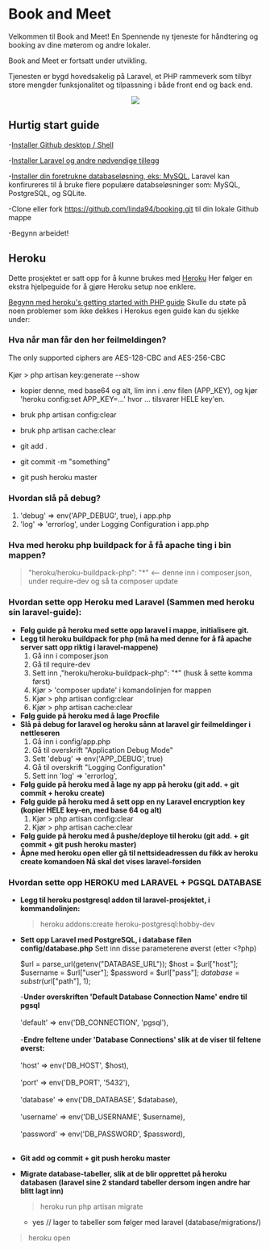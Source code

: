 # Book and Meet

Velkommen til Book and Meet! En Spennende ny tjeneste for håndtering og booking av dine møterom og andre lokaler.

Book and Meet er fortsatt under utvikling.

Tjenesten er bygd hovedsakelig på Laravel, et PHP rammeverk som tilbyr store mengder funksjonalitet og tilpassning i både front end og back end.

<p align="center"><img src="https://laravel.com/assets/img/components/logo-laravel.svg"></p>


## Hurtig start guide

-[Installer Github desktop / Shell](https://desktop.github.com/)

-[Installer Laravel og andre nødvendige tillegg](https://laravel.com/docs/5.4/installation)

-[Installer din foretrukne databaseløsning, eks: MySQL.](https://www.mysql.com/products/workbench/) Laravel kan konfirureres til å bruke flere populære databseløsninger som: MySQL, PostgreSQL, og SQLite.

-Clone eller fork https://github.com/linda94/booking.git til din lokale Github mappe

-Begynn arbeidet!

## Heroku

Dette prosjektet er satt opp for å kunne brukes med [Heroku](https://www.heroku.com) Her følger en ekstra hjelpeguide for å gjøre Heroku setup noe enklere.

[Begynn med heroku's getting started with PHP guide](https://devcenter.heroku.com/articles/getting-started-with-php#introduction)
Skulle du støte på noen problemer som ikke dekkes i Herokus egen guide kan du sjekke under:

### Hva når man får den her feilmeldingen?
The only supported ciphers are AES-128-CBC and AES-256-CBC
<br/><br/>
Kjør > php artisan key:generate --show
- kopier denne, med base64 og alt, lim inn i .env filen (APP_KEY), og kjør 'heroku config:set APP_KEY=…' hvor ... tilsvarer HELE key'en.

- bruk php artisan config:clear
- bruk php artisan cache:clear
- git add .
- git commit -m "something"
- git push heroku master

### Hvordan slå på debug?

1. 'debug' => env('APP_DEBUG', true), i app.php
1. 'log' => 'errorlog', under Logging Configuration i app.php

### Hva med heroku php buildpack for å få apache ting i bin mappen?
> "heroku/heroku-buildpack-php": "*" 
<-- denne inn i composer.json, under require-dev og så ta composer update

### Hvordan sette opp **Heroku** med **Laravel** (Sammen med heroku sin laravel-guide):

- **Følg guide på heroku med sette opp laravel i mappe, initialisere git.**
- **Legg til heroku buildpack for php (må ha med denne for å få apache server satt opp riktig i laravel-mappene)**
	1. Gå inn i composer.json
	1. Gå til require-dev
	1. Sett inn ,"heroku/heroku-buildpack-php": "*"		(husk å sette komma først)
	1. Kjør > 'composer update' i komandolinjen for mappen
	1. Kjør > php artisan config:clear
	1. Kjør > php artisan cache:clear
- **Følg guide på heroku med å lage Procfile**
- **Slå på debug for laravel og heroku sånn at laravel gir feilmeldinger i nettleseren**
	1. Gå inn i config/app.php
	1. Gå til overskrift "Application Debug Mode"
	1. Sett 'debug' => env('APP_DEBUG', true)
	1. Gå til overskrift "Logging Configuration"
	1. Sett inn 'log' => 'errorlog',
- **Følg guide på heroku med å lage ny app på heroku (git add. + git commit + heroku create)**
- **Følg guide på heroku med å sett opp en ny Laravel encryption key (kopier HELE key-en, med base 64 og alt)**
	1. Kjør > php artisan config:clear
	1. Kjør > php artisan cache:clear
- **Følg guide på heroku med å pushe/deploye til heroku (git add. + git commit + git push heroku master)**
- **Åpne med heroku open eller gå til nettsideadressen du fikk av heroku create komandoen
	Nå skal det vises laravel-forsiden**


### Hvordan sette opp HEROKU med LARAVEL + PGSQL DATABASE

- **Legg til heroku postgresql addon til laravel-prosjektet, i kommandolinjen:**
	>heroku addons:create heroku-postgresql:hobby-dev
- **Sett opp Laravel med PostgreSQL, i database filen config/database.php**
	Sett inn disse parameterene øverst (etter <?php)

    $url = parse_url(getenv("DATABASE_URL"));
    $host = $url["host"];
    $username = $url["user"];
    $password = $url["pass"];
    $database = substr($url["path"], 1);

	-**Under overskriften 'Default Database Connection Name' endre til pgsql**
	<br/><br/>
		'default' => env('DB_CONNECTION', 'pgsql'),
		<br/><br/>
	-**Endre feltene under 'Database Connections' slik at de viser til feltene øverst:**
	<br/><br/>
		'host' => env('DB_HOST', $host),
		<br/><br/>
		'port' => env('DB_PORT', '5432'),
		<br/><br/>
		'database' => env('DB_DATABASE', $database),
		<br/><br/>
		'username' => env('DB_USERNAME', $username),
		<br/><br/>
		'password' => env('DB_PASSWORD', $password),
		<br/><br/>
- **Git add og commit + git push heroku master**
- **Migrate database-tabeller, slik at de blir opprettet på heroku databasen (laravel sine 2 standard tabeller dersom ingen andre har blitt lagt inn)**
	> heroku run php artisan migrate
	- yes // lager to tabeller som følger med laravel (database/migrations/)

> heroku open
